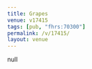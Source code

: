 ```yaml
---
title: Grapes
venue: v17415
tags: [pub, "fhrs:70300"]
permalink: /v/17415/
layout: venue
---
```

null